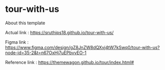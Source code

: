 # tour-with-us

About this template

Actual link :  https://sruthips18.github.io/tour-with-us/

Figma link : https://www.figma.com/design/gZ8JnZW8dQXvj4tW7kSwq0/tour-with-us?node-id=35-2&t=n67OxHj7uEPbvvEO-1

Reference link : https://themewagon.github.io/tour/index.html#